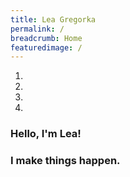 ```yaml
---
title: Lea Gregorka
permalink: /
breadcrumb: Home
featuredimage: /
---
```


<!-- Styles only applied in main page -->
<style>
.content-image {
  display: none;
}
.content {
  width: 100%;
  padding: 0;
}
.content-margin {
  padding: 0;
}
</style>
<!-- Styles only applied in main page -->

<!-- Slider Section -->
<section id="header-slider" class="section">
  <div id="myCarousel" class="carousel slide" data-ride="carousel"> 
    <!-- Indicators -->
    <ol class="carousel-indicators">
      <li data-target="#myCarousel" data-slide-to="0" class="active"></li>
      <li data-target="#myCarousel" data-slide-to="1"></li>
      <li data-target="#myCarousel" data-slide-to="2"></li>
       <li data-target="#myCarousel" data-slide-to="3"></li>
    </ol>
    <!-- Wrapper for slides -->
    <div class="carousel-inner" role="listbox">
      <div class="item active content-image-right" style='height:100%; background-image: url("/assets/images/slider/slide5.png"); '>
        <div class="carousel-caption">
          <h3>Hello, I'm Lea!</h3>
          <h3>I make things happen.</h3>
          <p></p>
        </div>
      </div>
      <div class="item content-image-center" style='height:100%; background-image: url("/assets/images/slider/slide5.jpg"); '>
        <div class="carousel-caption">
          <h3></h3>
          <p></p>
        </div>
      </div>
      <div class="item content-image-center" style='height:100%; background-image: url("/assets/images/slider/slide1.jpg"); '>
        <div class="carousel-caption">
          <h3></h3>
          <p></p>
        </div>
      </div>
      <div class="item content-image-right" style='height:100%; background-image: url("/assets/images/slider/slide4.jpg"); '>
        <div class="carousel-caption">
          <h3></h3>
          <p></p>
        </div>
      </div>
    </div>
    <!-- Controls --> 
    <a class="left carousel-control" href="#myCarousel" role="button" data-slide="prev"> <span class="glyphicon glyphicon-chevron-left" aria-hidden="true"></span> <span class="sr-only">Previous</span></a> <a class="right carousel-control" href="#myCarousel" role="button" data-slide="next"> <span class="glyphicon glyphicon-chevron-right" aria-hidden="true"></span> <span class="sr-only">Next</span></a></div>
</section>
<!-- Slider Section --> 
<!-- Service Section -->
<section id="services" class="section services">
  <div class="container-fluid">
    <div class="row">
      <div class="col-md-8 col-sm-8">
        <div class="services-content">
          <h4>Who am I?</h4>
          <p> </p>
          <p>I enjoy getting stuff done. Due to my “let’s get organized” mania, I thrive with clearly defined goals & deadlines.</p>
          <p>I’m the kind of person who likes being in control of my schedule, however improvising in unpredictable emergency cases (believe me, they happen often in the “start-up world”) has also become my thing too.</p>
          <p> What gets me motivated is my desire to grow and thus to learn new things is a part of my everyday life.</p>
          <p>I consider myself realistic & highly responsible, therefore values such as authenticity, transparency & honesty are the of the utmost importance to me.</p>
          <p>I firmly believe in the power of teamwork. Not only do I consider people the greatest asset that organizations have, but also believe that the right teams can achieve great things. I guess that explains my MSc in HRM.</p>
          <p>I also LOVE to travel & experience other cultural environments.</p>
        </div>
      </div>
      <div class="col-md-4 col-sm-4">
        <div class="services-content">
          <h4>My Skills</h4>
          <p> </p>
          <p> • Multilingual (4)
          <br />• Team management
          <br />• Organization and Planning
          <br />• Communication strategy</p>
          <br /> <br /><br />
          <h4>CV</h4>
          <p> </p>
            <p><a href="/assets/files/CV_Lea Gregorka.pdf">To know more about me, download my CV</a></p>
        </div>
      </div>
    </div>
  </div>
</section>
<!-- Service Section --> 


<section id="introvideo" class="section introvideo">
   
{% include youtube.html url="https://www.youtube.com/embed/gqd0a2N8AZg" description="" %} 

</section>


<!-- portfolio grid section -->
{% include home-portefolio.html %}
<!-- portfolio grid section -->